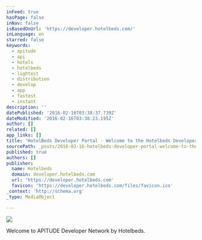 ```yaml
---
inFeed: true
hasPage: false
inNav: false
isBasedOnUrl: 'https://developer.hotelbeds.com/'
inLanguage: en
starred: false
keywords:
  - apitude
  - api
  - hotels
  - hotelbeds
  - lightest
  - distribution
  - develop
  - app
  - fastest
  - instant
description: ''
datePublished: '2016-02-16T03:38:37.739Z'
dateModified: '2016-02-16T03:38:23.195Z'
author: []
related: []
app_links: []
title: 'HotelBeds Developer Portal - Welcome to the Hotelbeds Developer Network!'
sourcePath: _posts/2016-02-16-hotelbeds-developer-portal-welcome-to-the-hotelbeds-develo.md
published: true
authors: []
publisher:
  name: Hotelbeds
  domain: developer.hotelbeds.com
  url: 'https://developer.hotelbeds.com'
  favicon: 'https://developer.hotelbeds.com/files/favicon.ico'
_context: 'http://schema.org'
_type: MediaObject

---
```

![](https://the-grid-user-content.s3-us-west-2.amazonaws.com/01b6095e-425c-412b-ae20-8e409d00af28.png)

Welcome to APITUDE Developer Network by Hotelbeds.